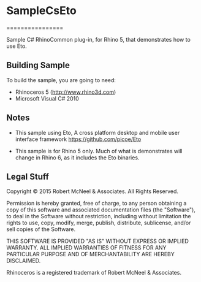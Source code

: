 # SampleCsEto
================

Sample C# RhinoCommon plug-in, for Rhino 5, that demonstrates how to use Eto.

Building Sample
--------------------
To build the sample, you are going to need:

* Rhinoceros 5 (http://www.rhino3d.com)
* Microsoft Visual C# 2010

Notes
--------------------

* This sample using Eto, A cross platform desktop and mobile user interface framework
  https://github.com/picoe/Eto
  
* This sample is for Rhino 5 only. Much of what is demonstrates will change in Rhino 6,
  as it includes the Eto binaries.

Legal Stuff
-----------
Copyright © 2015 Robert McNeel & Associates. All Rights Reserved.

Permission is hereby granted, free of charge, to any person obtaining a copy of
this software and associated documentation files (the "Software"), to deal in
the Software without restriction, including without limitation the rights to use,
copy, modify, merge, publish, distribute, sublicense, and/or sell copies of the
Software.

THIS SOFTWARE IS PROVIDED "AS IS" WITHOUT EXPRESS OR IMPLIED WARRANTY. ALL IMPLIED
WARRANTIES OF FITNESS FOR ANY PARTICULAR PURPOSE AND OF MERCHANTABILITY ARE HEREBY
DISCLAIMED.

Rhinoceros is a registered trademark of Robert McNeel & Associates.
